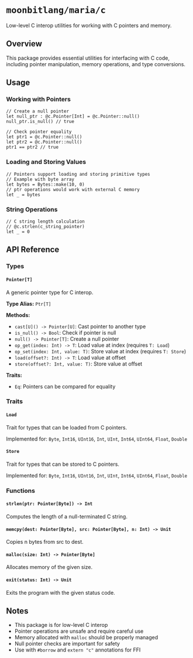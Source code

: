 # `moonbitlang/maria/c`

Low-level C interop utilities for working with C pointers and memory.

## Overview

This package provides essential utilities for interfacing with C code, including pointer manipulation, memory operations, and type conversions.

## Usage

### Working with Pointers

```moonbit
// Create a null pointer
let null_ptr : @c.Pointer[Int] = @c.Pointer::null()
null_ptr.is_null() // true

// Check pointer equality
let ptr1 = @c.Pointer::null()
let ptr2 = @c.Pointer::null()
ptr1 == ptr2 // true
```

### Loading and Storing Values

```moonbit
// Pointers support loading and storing primitive types
// Example with byte array
let bytes = Bytes::make(10, 0)
// ptr operations would work with external C memory
let _ = bytes
```

### String Operations

```moonbit
// C string length calculation
// @c.strlen(c_string_pointer)
let _ = 0
```

## API Reference

### Types

#### `Pointer[T]`

A generic pointer type for C interop.

**Type Alias:** `Ptr[T]`

**Methods:**
- `cast[U]() -> Pointer[U]`: Cast pointer to another type
- `is_null() -> Bool`: Check if pointer is null
- `null() -> Pointer[T]`: Create a null pointer
- `op_get(index: Int) -> T`: Load value at index (requires `T: Load`)
- `op_set(index: Int, value: T)`: Store value at index (requires `T: Store`)
- `load(offset?: Int) -> T`: Load value at offset
- `store(offset?: Int, value: T)`: Store value at offset

**Traits:**
- `Eq`: Pointers can be compared for equality

### Traits

#### `Load`

Trait for types that can be loaded from C pointers.

Implemented for: `Byte`, `Int16`, `UInt16`, `Int`, `UInt`, `Int64`, `UInt64`, `Float`, `Double`

#### `Store`

Trait for types that can be stored to C pointers.

Implemented for: `Byte`, `Int16`, `UInt16`, `Int`, `UInt`, `Int64`, `UInt64`, `Float`, `Double`

### Functions

#### `strlen(ptr: Pointer[Byte]) -> Int`

Computes the length of a null-terminated C string.

#### `memcpy(dest: Pointer[Byte], src: Pointer[Byte], n: Int) -> Unit`

Copies n bytes from src to dest.

#### `malloc(size: Int) -> Pointer[Byte]`

Allocates memory of the given size.

#### `exit(status: Int) -> Unit`

Exits the program with the given status code.

## Notes

- This package is for low-level C interop
- Pointer operations are unsafe and require careful use
- Memory allocated with `malloc` should be properly managed
- Null pointer checks are important for safety
- Use with `#borrow` and `extern "c"` annotations for FFI
